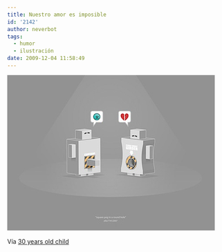 ```yaml
---
title: Nuestro amor es imposible
id: '2142'
author: neverbot
tags:
  - humor
  - ilustración
date: 2009-12-04 11:58:49
---
```


![200912041158.jpg](./nuestro-amor-es-imposible/200912041158.jpg)

Vía [30 years old child](http://jhulyjohns.tumblr.com/post/268384425/square-peg-round-hole-by-zilla)